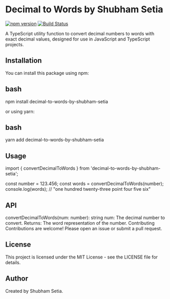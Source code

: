 # Decimal to Words by Shubham Setia

[![npm version](https://badge.fury.io/js/decimal-to-words-by-shubham-setia.svg)](https://badge.fury.io/js/decimal-to-words-by-shubham-setia)
[![Build Status](https://travis-ci.org/s26102000s/decimal-to-words-by-shubham-setia.svg?branch=master)](https://travis-ci.org/s26102000s/decimal-to-words-by-shubham-setia)

A TypeScript utility function to convert decimal numbers to words with exact decimal values, designed for use in JavaScript and TypeScript projects.

## Installation

You can install this package using npm:

## bash
npm install decimal-to-words-by-shubham-setia

or using yarn:

## bash
yarn add decimal-to-words-by-shubham-setia


## Usage

import { convertDecimalToWords } from 'decimal-to-words-by-shubham-setia';

const number = 123.456;
const words = convertDecimalToWords(number);
console.log(words); // "one hundred twenty-three point four five six"


## API
convertDecimalToWords(num: number): string
num: The decimal number to convert.
Returns: The word representation of the number.
Contributing
Contributions are welcome! Please open an issue or submit a pull request.

## License
This project is licensed under the MIT License - see the LICENSE file for details.

## Author
Created by Shubham Setia.
